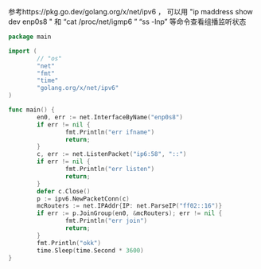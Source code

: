 参考https://pkg.go.dev/golang.org/x/net/ipv6 ， 可以用
"ip maddress show dev enp0s8 " 和  “cat /proc/net/igmp6 ” “ss -lnp” 等命令查看组播监听状态

```go
package main

import (
        // "os"
        "net"
        "fmt"
        "time"
        "golang.org/x/net/ipv6"
)

func main() {
        en0, err := net.InterfaceByName("enp0s8")
        if err != nil {
                fmt.Println("err ifname")
                return;
        }
        c, err := net.ListenPacket("ip6:58", "::")
        if err != nil {
                fmt.Println("err listen")
                return;
        }
        defer c.Close()
        p := ipv6.NewPacketConn(c)
        mcRouters := net.IPAddr{IP: net.ParseIP("ff02::16")}
        if err := p.JoinGroup(en0, &mcRouters); err != nil {
                fmt.Println("err join")
                return;
        }
        fmt.Println("okk")
        time.Sleep(time.Second * 3600)
}

```
